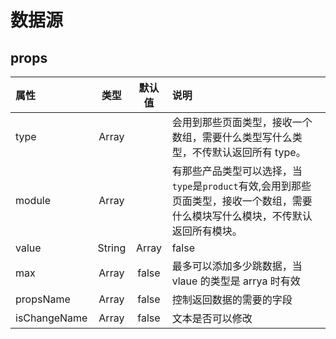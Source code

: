 # 数据源

## props

| 属性         |  类型  | 默认值 | 说明                                                                                                                             |
| :----------- | :----: | :----: | :------------------------------------------------------------------------------------------------------------------------------- |
| type         | Array  |        | 会用到那些页面类型，接收一个数组，需要什么类型写什么类型，不传默认返回所有 type。                                                |
| module       | Array  |        | 有那些产品类型可以选择，当`type`是`product`有效,会用到那些页面类型，接收一个数组，需要什么模块写什么模块，不传默认返回所有模块。 |
| value        | String | Array  | false                                                                                                                            | 选中的资源 |
| max          | Array  | false  | 最多可以添加多少跳数据，当 vlaue 的类型是 arrya 时有效                                                                           |
| propsName    | Array  | false  | 控制返回数据的需要的字段                                                                                                         |
| isChangeName | Array  | false  | 文本是否可以修改                                                                                                                 |
